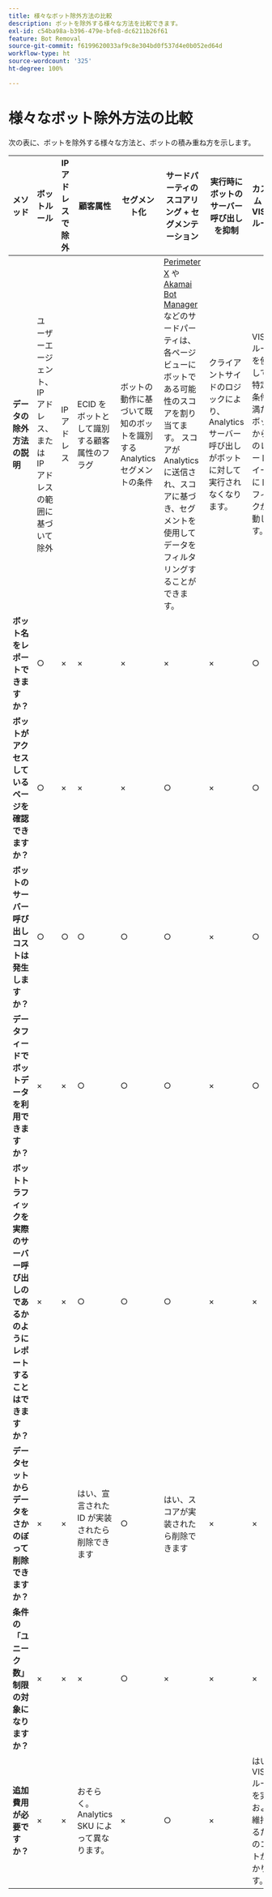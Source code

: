 ```yaml
---
title: 様々なボット除外方法の比較
description: ボットを除外する様々な方法を比較できます。
exl-id: c54ba98a-b396-479e-bfe8-dc6211b26f61
feature: Bot Removal
source-git-commit: f6199620033af9c8e304bd0f537d4e0b052ed64d
workflow-type: ht
source-wordcount: '325'
ht-degree: 100%

---
```


# 様々なボット除外方法の比較

次の表に、ボットを除外する様々な方法と、ボットの積み重ね方を示します。

| メソッド | ボットルール | IP アドレスで除外 | 顧客属性 | セグメント化 | サードパーティのスコアリング + セグメンテーション | 実行時にボットのサーバー呼び出しを抑制 | カスタム DB VISTA ルール |
| --- | --- | --- | --- | --- | --- | --- | --- |
| **データの除外方法の説明** | ユーザーエージェント、IP アドレス、または IP アドレスの範囲に基づいて除外 | IP アドレス | ECID をボットとして識別する顧客属性のフラグ | ボットの動作に基づいて既知のボットを識別する Analytics セグメントの条件 | [Perimeter X](https://www.perimeterx.com) や [Akamai Bot Manager](https://www.akamai.com/jp/ja/products/security/bot-manager.jsp) などのサードパーティは、各ページビューにボットである可能性のスコアを割り当てます。 スコアが Analytics に送信され、スコアに基づき、セグメントを使用してデータをフィルタリングすることができます。 | クライアントサイドのロジックにより、Analytics サーバー呼び出しがボットに対して実行されなくなります。 | VISTA ルールを使用して、特定の条件を満たすボットから別のレポートスイートにトラフィックが移動します。 |
| **ボット名をレポートできますか？** | ○ | × | × | × | × | × | ○ |
| **ボットがアクセスしているページを確認できますか？** | ○ | × | × | × | ○ | × | ○ |
| &#x200B;**ボットのサーバー呼び出しコストは発生しますか？** | ○ | ○ | ○ | ○ | ○ | × | ○ |
| **データフィードでボットデータを利用できますか？** | × | × | ○ | ○ | ○ | × | ○ |
| **ボットトラフィックを実際のサーバー呼び出しのであるかのようにレポートすることはできますか？** | × | × | ○ | ○ | ○ | × | × |
| **データセットからデータをさかのぼって削除できますか？** | × | × | はい、宣言された ID が実装されたら削除できます | ○ | はい、スコアが実装されたら削除できます | × | × |
| **条件の「ユニーク数」制限の対象になりますか？** | × | × | × | ○ | × | × | × |
| **追加費用が必要ですか？** | × | × | おそらく。Analytics SKU によって異なります。 | × | ○ | × | はい。VISTA ルールを実装および維持するためのコストがかかります。 |
